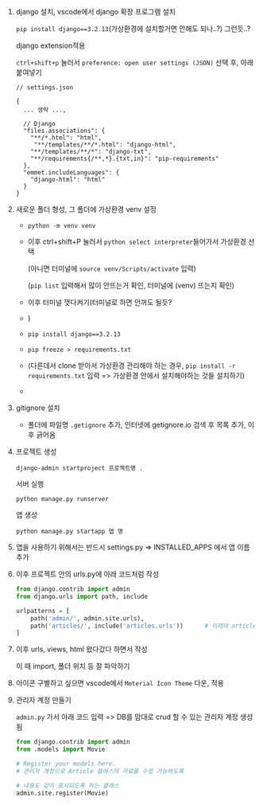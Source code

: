 1. django 설치, vscode에서 django 확장 프로그램 설치

   `pip install django==3.2.13`(가상환경에 설치할거면 안해도 되나..?) 그런듯..?

   django extension적용 

   `ctrl+shift+p` 눌러서 `preference: open user settings (JSON)` 선택 후, 아래 붙여넣기

   ```
   // settings.json
   
   {
     ... 생략 ...,
   
     // Django
     "files.associations": {
       "**/*.html": "html",
   	    "**/templates/**/*.html": "django-html",
       "**/templates/**/*": "django-txt",
       "**/requirements{/**,*}.{txt,in}": "pip-requirements"
     },
     "emmet.includeLanguages": {
       "django-html": "html"
     }
   }
   ```

   

2. 새로운 폴더 형성, 그 폴더에 가상환경 venv 설정

   - `python -m venv venv`

   - 이후 ctrl+shift+P 눌러서 `python select interpreter`들어가서 가상환경 선택

     (아니면 터미널에 `source venv/Scripts/activate` 입력)

     (`pip list` 입력해서 많이 안뜨는거 확인, 터미널에 (venv) 뜨는지 확인)

   - 이후 터미널 껏다켜기(터미널로 하면 안꺼도 될듯?

   - )

   - `pip install django==3.2.13`

   - `pip freeze > requirements.txt`

   - (다른데서 clone 받아서 가상환경 관리해야 하는 경우, `pip install -r requirements.txt` 입력 => 가상환경 안에서 설치해야하는 것들 설치하기)

   - 

3. gitignore 설치

   - 폴더에 파일명 `.getignore` 추가, 인터넷에 getignore.io 검색 후 목록 추가, 이후 긁어옴

4. 프로젝트 생성

   `django-admin startproject 프로젝트명 .`

   서버 실행

   `python manage.py runserver`

   앱 생성

   `python manage.py startapp 앱 명`

5. 앱을 사용하기 위해서는 반드시 settings.py => INSTALLED_APPS 에서 앱 이름 추가

6. 이후 프로젝트 안의 urls.py에 아래 코드처럼 작성

   ```python
   from django.contrib import admin
   from django.urls import path, include
   
   urlpatterns = [
       path('admin/', admin.site.urls),
       path('articles/', include('articles.urls'))		# 이래야 articles.urls에 접속 가능
   ]
   ```

   

7. 이후 urls, views, html 왔다갔다 하면서 작성

   이 때 import, 폴더 위치 등 잘 파악하기

8. 아이콘 구별하고 싶으면 vscode에서 `Meterial Icon Theme` 다운, 적용

9. 관리자 계정 만들기

   `admin.py` 가서 아래 코드 입력 => DB를 맘대로 crud 할 수 있는 관리자 계정 생성됨

   ```python
   from django.contrib import admin
   from .models import Movie
   
   # Register your models here.
   # 관리자 계정으로 Article 클래스의 자료를 수정 가능하도록
   
   # 내용도 같이 표시되도록 하는 클래스
   admin.site.register(Movie)
   ```

   
